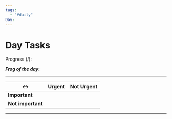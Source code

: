 ```yaml
---
tags:
  - "#daily"
Day:
---
```


# Day Tasks 
Progress (/):



***Frog of the day*:** 


---

| <->               | Urgent | Not Urgent |
| ----------------- | ------ | ---------- |
| **Important**     |        |            |
| **Not important** |        |            |

---
